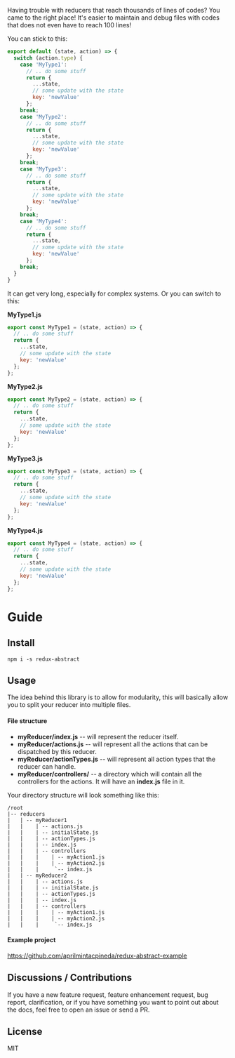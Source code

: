 Having trouble with reducers that reach thousands of lines of codes? You came to the right place! It's easier to maintain and debug files with codes that does not even have to reach 100 lines!

You can stick to this:

```js
export default (state, action) => {
  switch (action.type) {
    case 'MyType1':
      // .. do some stuff
      return {
        ...state,
        // some update with the state
        key: 'newValue'
      };
    break;
    case 'MyType2':
      // .. do some stuff
      return {
        ...state,
        // some update with the state
        key: 'newValue'
      };
    break;
    case 'MyType3':
      // .. do some stuff
      return {
        ...state,
        // some update with the state
        key: 'newValue'
      };
    break;
    case 'MyType4':
      // .. do some stuff
      return {
        ...state,
        // some update with the state
        key: 'newValue'
      };
    break;
  }
}
```

It can get very long, especially for complex systems. Or you can switch to this:

**MyType1.js**

```js
export const MyType1 = (state, action) => {
  // .. do some stuff
  return {
    ...state,
    // some update with the state
    key: 'newValue'
  };
};
```

**MyType2.js**

```js
export const MyType2 = (state, action) => {
  // .. do some stuff
  return {
    ...state,
    // some update with the state
    key: 'newValue'
  };
};
```

**MyType3.js**

```js
export const MyType3 = (state, action) => {
  // .. do some stuff
  return {
    ...state,
    // some update with the state
    key: 'newValue'
  };
};
```

**MyType4.js**

```js
export const MyType4 = (state, action) => {
  // .. do some stuff
  return {
    ...state,
    // some update with the state
    key: 'newValue'
  };
};
```

# Guide

## Install

```
npm i -s redux-abstract
```

## Usage

The idea behind this library is to allow for modularity, this will basically allow you to split your reducer into multiple files.

#### File structure

- **myReducer/index.js** -- will represent the reducer itself.
- **myReducer/actions.js** -- will represent all the actions that can be dispatched by this reducer.
- **myReducer/actionTypes.js** -- will represent all action types that the reducer can handle.
- **myReducer/controllers/** -- a directory which will contain all the controllers for the actions. It will have an **index.js** file in it.

Your directory structure will look something like this:

```
/root
|-- reducers
|   | -- myReducer1
|   |    | -- actions.js
|   |    | -- initialState.js
|   |    | -- actionTypes.js
|   |    | -- index.js
|   |    | -- controllers
|   |    |    | -- myAction1.js
|   |    |    | -- myAction2.js
|   |    |     `-- index.js
|   | -- myReducer2
|   |    | -- actions.js
|   |    | -- initialState.js
|   |    | -- actionTypes.js
|   |    | -- index.js
|   |    | -- controllers
|   |    |    | -- myAction1.js
|   |    |    | -- myAction2.js
|   |    |     `-- index.js
```

#### Example project

https://github.com/aprilmintacpineda/redux-abstract-example

## Discussions / Contributions

If you have a new feature request, feature enhancement request, bug report, clarification, or if you have something you want to point out about the docs, feel free to open an issue or send a PR.

## License

MIT